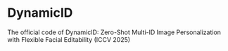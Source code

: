 # DynamicID
The official code of DynamicID: Zero-Shot Multi-ID Image Personalization with Flexible Facial Editability (ICCV 2025)
